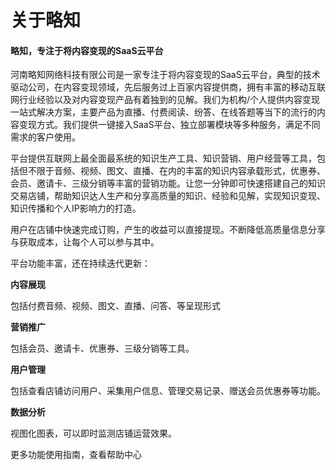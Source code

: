 # 关于略知

#### 略知，专注于将内容变现的SaaS云平台

河南略知网络科技有限公司是一家专注于将内容变现的SaaS云平台，典型的技术驱动公司，在内容变现领域，先后服务过上百家内容提供商，拥有丰富的移动互联网行业经验以及对内容变现产品有着独到的见解。我们为机构/个人提供内容变现一站式解决方案，主要产品为直播、付费阅读、纷答、在线答题等当下的流行的内容变现方式。我们提供一键接入SaaS平台、独立部署模块等多种服务，满足不同需求的客户使用。

平台提供互联网上最全面最系统的知识生产工具、知识营销、用户经营等工具，包括但不限于音频、视频、图文、直播、在内的丰富的知识内容承载形式，优惠券、会员、邀请卡、三级分销等丰富的营销功能。让您一分钟即可快速搭建自己的知识交易店铺，帮助知识达人生产和分享高质量的知识、经验和见解，实现知识变现、知识传播和个人IP影响力的打造。

用户在店铺中快速完成订购，产生的收益可以直接提现。不断降低高质量信息分享与获取成本，让每个人可以参与其中。

平台功能丰富，还在持续迭代更新：

**内容展现**

包括付费音频、视频、图文、直播、问答、等呈现形式

**营销推广**

包括会员、邀请卡、优惠券、三级分销等工具。

**用户管理**

包括查看店铺访问用户、采集用户信息、管理交易记录、赠送会员优惠券等功能。

**数据分析**

视图化图表，可以即时监测店铺运营效果。

更多功能使用指南，查看帮助中心

